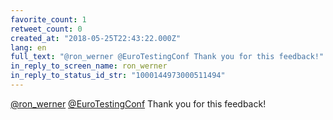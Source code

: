 ```yaml
---
favorite_count: 1
retweet_count: 0
created_at: "2018-05-25T22:43:22.000Z"
lang: en
full_text: "@ron_werner @EuroTestingConf Thank you for this feedback!"
in_reply_to_screen_name: ron_werner
in_reply_to_status_id_str: "1000144973000511494"
---
```


[@ron_werner](https://twitter.com/ron_werner)
[@EuroTestingConf](https://twitter.com/EuroTestingConf) Thank you for this
feedback!
